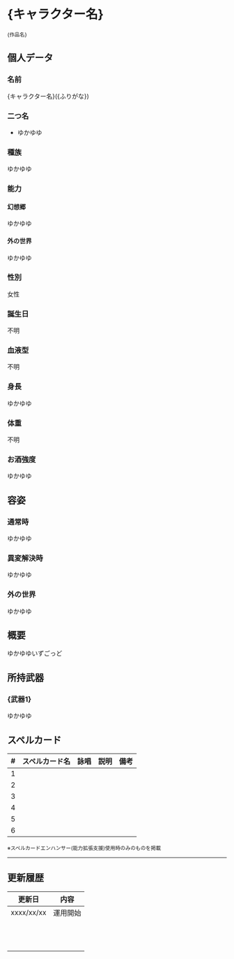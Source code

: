 # {キャラクター名}
<sup>{作品名}</sup>

## 個人データ
### 名前
{キャラクター名}({ふりがな})

### 二つ名
- ゆかゆゆ

### 種族
ゆかゆゆ

### 能力
#### 幻想郷
ゆかゆゆ

#### 外の世界
ゆかゆゆ

### 性別
女性

### 誕生日
不明

### 血液型
不明

### 身長
ゆかゆゆ

### 体重
不明

### お酒強度
ゆかゆゆ

## 容姿
### 通常時
ゆかゆゆ

### 異変解決時
ゆかゆゆ

### 外の世界
ゆかゆゆ

## 概要
ゆかゆゆいずごっど

## 所持武器
### {武器1}
ゆかゆゆ

## スペルカード
 | # | スペルカード名 | 詠唱 | 説明 | 備考 |
 | :---: | :---: | :---: | :---: | :---: |
 | 1 | | | | |
 | 2 | | | | |
 | 3 | | | | |
 | 4 | | | | |
 | 5 | | | | |
 | 6 | | | | |

<sup>
※スペルカードエンハンサー(能力拡張支援)使用時のみのものを掲載
</sup>

***

## 更新履歴
| 更新日 | 内容 |
| :---: | :---: |
| xxxx/xx/xx | 運用開始 |
| | |
| | |
| | |
| | |
| | |
| | |
| | |
| | |
| | |
| | |
| | |
| | |


